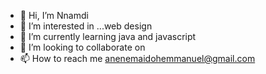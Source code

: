 - 👋 Hi, I’m Nnamdi
- 👀 I’m interested in ...web design 
- 🌱 I’m currently learning java and javascript 
- 💞️ I’m looking to collaborate on 
- 📫 How to reach me anenemaidohemmanuel@gmail.com

<!---
Anene018/Anene018 is a ✨ special ✨ repository because its `README.md` (this file) appears on your GitHub profile.
You can click the Preview link to take a look at your changes.
--->
